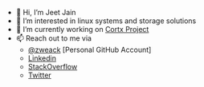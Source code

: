 - 👋 Hi, I’m Jeet Jain
- 👀 I’m interested in linux systems and storage solutions
- 🌱 I’m currently working on [Cortx Project](https://github.com/Seagate/cortx)
- 📫 Reach out to me via 
  - [@zweack](https://github.com/zweack) [Personal GitHub Account]
  - [Linkedin](https://in.linkedin.com/in/jeetjain8)
  - [StackOverflow](https://stackoverflow.com/users/7544320/zweack)
  - [Twitter](https://twitter.com/hereisjeet)
